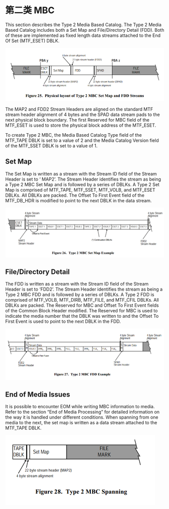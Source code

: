 # 第二类 MBC

This section describes the Type 2 Media Based Catalog.
The Type 2 Media Based Catalog includes both a Set Map and
File/Directory Detail (FDD).
Both of these are implemented as fixed length data streams attached to the End Of Set (MTF_ESET) DBLK.

![](images/type_2_mbc_layout.png)

The MAP2 and FDD2 Stream Headers are aligned on the standard MTF stream header alignment of 4 bytes and the SPAD
data stream pads to the next physical block boundary. The first Reserved for MBC field of the MTF_ESET is used to store
the physical block address of the MTF_ESET.

To create Type 2 MBC, the Media Based Catalog Type field of the MTF_TAPE DBLK is set to a value of 2 and the Media
Catalog Version field of the MTF_SSET DBLK is set to a value of 1.

## Set Map

The Set Map is written as a stream with the Stream ID field of the Stream Header is set to ‘ MAP2’. The Stream Header
identifies the stream as being a Type 2 MBC Set Map and is followed by a series of DBLKs. A Type 2 Set Map is comprised
of MTF_TAPE, MTF_SSET, MTF_VOLB, and MTF_ESET DBLKs. All DBLKs are packed. The Offset To First Event field
of the MTF_DB_HDR is modified to point to the next DBLK in the data stream.

![](images/type_2_set_map_example.png)

## File/Directory Detail

The FDD is written as a stream with the Stream ID field of the Stream Header is set to ‘FDD2’. The Stream Header identifies
the stream as being a Type 2 MBC FDD and is followed by a series of DBLKs.
A Type 2 FDD is comprised of MTF_VOLB, MTF_DIRB, MTF_FILE, and MTF_CFIL DBLKs.
All DBLKs are packed.
The Reserved for MBC and Offset To First Event fields of the Common Block Header modified.
The Reserved for MBC is used to indicate the media number that the DBLK was written to and the Offset To First Event is used to point to the next DBLK in the FDD.

![](images/type_2_mbc_fdd.png)

## End of Media Issues

It is possible to encounter EOM while writing MBC information to media.
Refer to the section “End of Media Processing” for detailed information on the way it is handled under different conditions.
When spanning from one media to the next, the set map is written as a data stream attached to the MTF_TAPE DBLK.

![](images/type_2_mbc_spanning.png)
